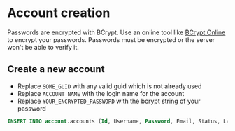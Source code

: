# Account creation

Passwords are encrypted with BCrypt. Use an online tool like [BCrypt Online](https://bcrypt.online/) to encrypt your passwords. Passwords must be encrypted or the server won't be able to verify it.

## Create a new account

* Replace `SOME_GUID` with any valid guid which is not already used
* Replace `ACCOUNT_NAME` with the login name for the account
* Replace `YOUR_ENCRYPTED_PASSWORD` with the bcrypt string of your password

```sql
INSERT INTO account.accounts (Id, Username, Password, Email, Status, LastLogin, CreatedAt, UpdatedAt, DeleteCode) VALUES ('SOME_GUID', 'ACCOUNT_NAME', 'YOUR_ENCRYPTED_PASSWORD', 'some@mail.com', DEFAULT, null, DEFAULT, DEFAULT, DEFAULT);
```
